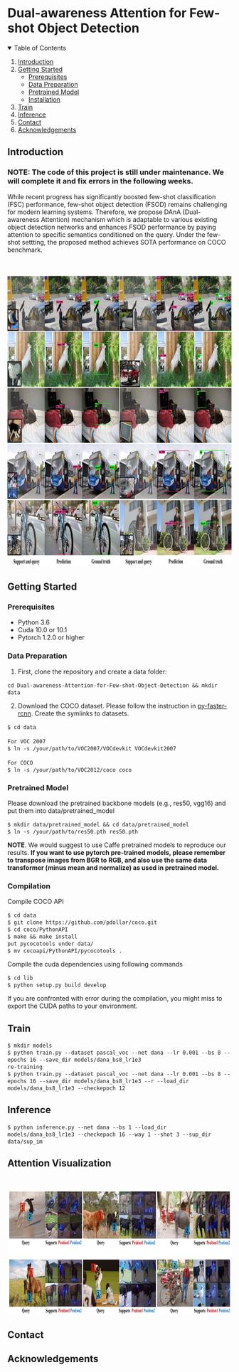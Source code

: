 # Dual-awareness Attention for Few-shot Object Detection
<!-- ![alt text](http://github.com/Tung-I/DAnA_FSOD/blob/main/attention_visualization.jpg?raw=true) -->


<!-- TABLE OF CONTENTS -->
<details open="open">
  <summary>Table of Contents</summary>
  <ol>
    <li>
      <a href="#introduction">Introduction</a>
    </li>
    <li>
      <a href="#getting_started">Getting Started</a>
      <ul>
        <li><a href="#prerequisites">Prerequisites</a></li>
        <li><a href="#data_preparation">Data Preparation</a></li>
        <li><a href="#pretrained_model">Pretrained Model</a></li>
        <li><a href="#installation">Installation</a></li>
      </ul>
    </li>
    <li><a href="#train">Train</a></li>
    <li><a href="#inference">Inference</a></li>
    <li><a href="#contact">Contact</a></li>
    <li><a href="#acknowledgements">Acknowledgements</a></li>
  </ol>
</details>

<!-- INTRODUCTION -->
## Introduction

### NOTE: The code of this project is still under maintenance. We will complete it and fix errors in the following weeks.

While recent progress has significantly boosted few-shot classification (FSC) performance, few-shot object detection (FSOD) remains challenging for modern learning systems.
Therefore, we propose DAnA (Dual-awareness Attention) mechanism which is adaptable to various existing object detection networks and enhances FSOD performance by paying attention to specific semantics conditioned on the query.
Under the few-shot settting, the proposed method achieves SOTA performance on COCO benchmark.

<br />
<p align="center">
  <a href="https://github.com/Tung-I/Dual-awareness-Attention-for-Few-shot-Object-Detection
">
    <img src="images/prediction.jpg" alt="prediction" width="1024" height="660">
  </a>
</p>

<!-- GETTING STARTED -->
## Getting Started
### Prerequisites
* Python 3.6
* Cuda 10.0 or 10.1
* Pytorch 1.2.0 or higher

### Data Preparation
1. First, clone the repository and create a data folder:
```
cd Dual-awareness-Attention-for-Few-shot-Object-Detection && mkdir data
```
2. Download the COCO dataset. Please follow the instruction in [py-faster-rcnn](https://github.com/rbgirshick/py-faster-rcnn#beyond-the-demo-installation-for-training-and-testing-models).
Create the symlinks to datasets.
```
$ cd data

For VOC 2007
$ ln -s /your/path/to/VOC2007/VOCdevkit VOCdevkit2007

For COCO
$ ln -s /your/path/to/VOC2012/coco coco
```

### Pretrained Model
Please download the pretrained backbone models (e.g., res50, vgg16) and put them into data/pretrained_model 
```
$ mkdir data/pretrained_model && cd data/pretrained_model
$ ln -s /your/path/to/res50.pth res50.pth
```
**NOTE**. We would suggest to use Caffe pretrained models to reproduce our results.
**If you want to use pytorch pre-trained models, please remember to transpose images from BGR to RGB, and also use the same data transformer (minus mean and normalize) as used in pretrained model.**

### Compilation
Compile COCO API
```
$ cd data
$ git clone https://github.com/pdollar/coco.git 
$ cd coco/PythonAPI
$ make && make install
put pycocotools under data/
$ mv cocoapi/PythonAPI/pycocotools .
```
Compile the cuda dependencies using following commands
```
$ cd lib
$ python setup.py build develop
```
If you are confronted with error during the compilation, you might miss to export the CUDA paths to your environment.

## Train
```
$ mkdir models
$ python train.py --dataset pascal_voc --net dana --lr 0.001 --bs 8 --epochs 16 --save_dir models/dana_bs8_lr1e3
re-training
$ python train.py --dataset pascal_voc --net dana --lr 0.001 --bs 8 --epochs 16 --save_dir models/dana_bs8_lr1e3 --r --load_dir models/dana_bs8_lr1e3 --checkepoch 12
```

## Inference
```
$ python inference.py --net dana --bs 1 --load_dir models/dana_bs8_lr1e3 --checkepoch 16 --way 1 --shot 3 --sup_dir data/sup_im 
```
## Attention Visualization
<br />
<p align="center">
  <a href="https://github.com/Tung-I/Dual-awareness-Attention-for-Few-shot-Object-Detection
">
    <img src="images/attention_visualization.jpg" alt="attention_visualization" width="1024" height="280">
  </a>
</p>

## Contact
## Acknowledgements

